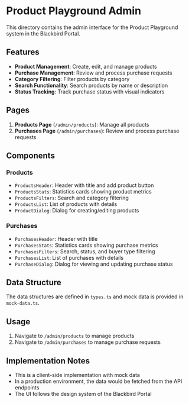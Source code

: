 # Product Playground Admin

This directory contains the admin interface for the Product Playground system in the Blackbird Portal.

## Features

- **Product Management**: Create, edit, and manage products
- **Purchase Management**: Review and process purchase requests
- **Category Filtering**: Filter products by category
- **Search Functionality**: Search products by name or description
- **Status Tracking**: Track purchase status with visual indicators

## Pages

1. **Products Page** (`/admin/products`): Manage all products
2. **Purchases Page** (`/admin/purchases`): Review and process purchase requests

## Components

### Products
- `ProductsHeader`: Header with title and add product button
- `ProductsStats`: Statistics cards showing product metrics
- `ProductsFilters`: Search and category filtering
- `ProductsList`: List of products with details
- `ProductDialog`: Dialog for creating/editing products

### Purchases
- `PurchasesHeader`: Header with title
- `PurchasesStats`: Statistics cards showing purchase metrics
- `PurchasesFilters`: Search, status, and buyer type filtering
- `PurchasesList`: List of purchases with details
- `PurchaseDialog`: Dialog for viewing and updating purchase status

## Data Structure

The data structures are defined in `types.ts` and mock data is provided in `mock-data.ts`.

## Usage

1. Navigate to `/admin/products` to manage products
2. Navigate to `/admin/purchases` to manage purchase requests

## Implementation Notes

- This is a client-side implementation with mock data
- In a production environment, the data would be fetched from the API endpoints
- The UI follows the design system of the Blackbird Portal 